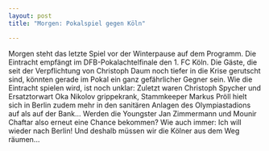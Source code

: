 ```yaml
---
layout: post
title: "Morgen: Pokalspiel gegen Köln"

---
```


Morgen steht das letzte Spiel vor der Winterpause auf dem Programm. Die Eintracht empfängt im DFB-Pokalachtelfinale den 1. FC Köln. Die Gäste, die seit der Verpflichtung von Christoph Daum noch tiefer in die Krise gerutscht sind, könnten gerade im Pokal ein ganz gefährlicher Gegner sein. Wie die Eintracht spielen wird, ist noch unklar: Zuletzt waren Christoph Spycher und Ersatztorwart Oka Nikolov grippekrank, Stammkeeper Markus Pröll hielt sich in Berlin zudem mehr in den sanitären Anlagen des Olympiastadions auf als auf der Bank... Werden die Youngster Jan Zimmermann und Mounir Chaftar also erneut eine Chance bekommen? Wie auch immer: Ich will wieder nach Berlin! Und deshalb müssen wir die Kölner aus dem Weg räumen...


